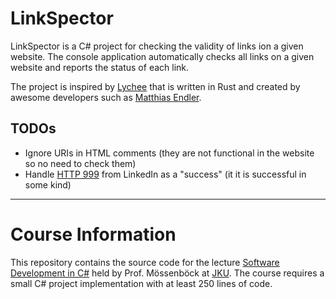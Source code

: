 # LinkSpector
LinkSpector is a C# project for checking the validity of links ion a given website. The console application automatically checks all links on a given website and reports the status of each link.

The project is inspired by [Lychee](https://lycheeorg.github.io/lychee/) that is written in Rust and created by awesome developers such as [Matthias Endler](https://github.com/mre).

## TODOs
* Ignore URIs in HTML comments (they are not functional in the website so no need to check them)
* Handle [HTTP 999](https://http.dev/999#linkedin) from LinkedIn as a "success" (it it is successful in some kind)
 
---

# Course Information
This repository contains the source code for the lecture [Software Development in C#](https://ssw.jku.at/Teaching/Lectures/CSharp/) held by Prof. Mössenböck at [JKU](https://jku.at). The course requires a small C# project implementation with at least 250 lines of code.

